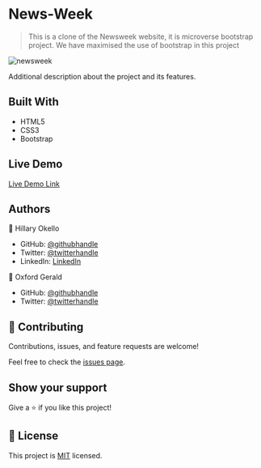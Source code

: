 # News-Week

> This is a clone of the Newsweek website, it is microverse bootstrap project. We have maximised the use of bootstrap in this project

![newsweek](https://user-images.githubusercontent.com/61744527/98967060-1023e800-251d-11eb-8b35-9cad982cdd80.PNG)


Additional description about the project and its features.

## Built With

- HTML5
- CSS3
- Bootstrap

## Live Demo

[Live Demo Link](https://hillaryokello.github.io/News-Week/)


## Authors

👤 Hillary Okello

- GitHub: [@githubhandle](https://github.com/HillaryOkello)
- Twitter: [@twitterhandle](https://twitter.com/Kellyhillary4)
- LinkedIn: [LinkedIn](https://www.linkedin.com/in/hillary-okello-b173101a4/)

👤 Oxford Gerald

- GitHub: [@githubhandle](https://github.com/Oxford-G)
- Twitter: [@twitterhandle](https://twitter.com/@oxford2)

## 🤝 Contributing

Contributions, issues, and feature requests are welcome!

Feel free to check the [issues page](https://github.com/HillaryOkello/News-Week/issues).

## Show your support

Give a ⭐️ if you like this project!

## 📝 License

This project is [MIT](lic.url) licensed.
